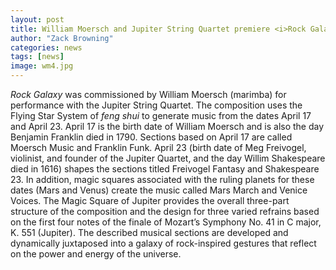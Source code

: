 ```yaml
---
layout: post
title: William Moersch and Jupiter String Quartet premiere <i>Rock Galaxy</i> on October 29,2023 at the University of Illinois!
author: "Zack Browning"
categories: news
tags: [news]
image: wm4.jpg
---
```


*Rock Galaxy* was commissioned by William Moersch (marimba) for performance with the Jupiter String Quartet. The composition uses the Flying Star System of *feng shui* to generate music from the dates April 17 and April 23.  April 17 is the birth date of William Moersch and is also the day Benjamin Franklin died in 1790. Sections based on April 17 are called Moersch Music and Franklin Funk. April 23 (birth date of Meg Freivogel, violinist, and founder of the Jupiter Quartet, and the day Willim Shakespeare died in 1616) shapes the sections titled Freivogel Fantasy and Shakespeare 23. In addition, magic squares associated with the ruling planets for these dates (Mars and Venus) create the music called Mars March and Venice Voices. The Magic Square of Jupiter provides the overall three-part structure of the composition and the design for three varied refrains based on the first four notes of the finale of Mozart’s Symphony No. 41 in C major, K. 551 (Jupiter). The described musical sections are developed and dynamically juxtaposed into a galaxy of rock-inspired gestures that reflect on the power and energy of the universe. 
